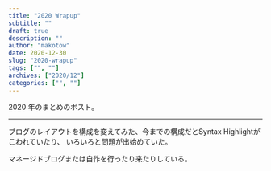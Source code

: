 ```yaml
---
title: "2020 Wrapup"
subtitle: ""
draft: true
description: ""
author: "makotow"
date: 2020-12-30
slug: "2020-wrapup"
tags: ["", ""]
archives: ["2020/12"]
categories: ["", ""]
---
```


2020 年のまとめのポスト。


<!--more-->

<!-- toc -->

---

ブログのレイアウトを構成を変えてみた、今までの構成だとSyntax Highlightがこわれていたり、
いろいろと問題が出始めていた。

マネージドブログまたは自作を行ったり来たりしている。